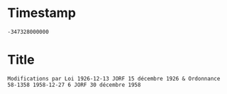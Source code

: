 # Timestamp
```
-347328000000
```

# Title
```
Modifications par Loi 1926-12-13 JORF 15 décembre 1926 & Ordonnance 58-1358 1958-12-27 6 JORF 30 décembre 1958
```